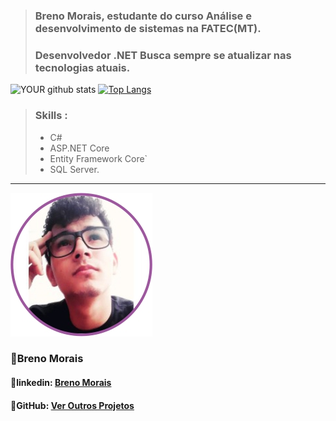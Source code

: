 
>### Breno Morais, estudante do  curso Análise e desenvolvimento de sistemas na FATEC(MT).
>### Desenvolvedor .NET  Busca sempre se atualizar nas tecnologias atuais.

![YOUR github stats](https://github-readme-stats.vercel.app/api?username=BREN0-MORAIS)
[![Top Langs](https://github-readme-stats.vercel.app/api/top-langs/?username=BREN0-MORAIS)](https://github.com/anuraghazra/github-readme-stats)


>###  Skills :
> *  C#
> *  ASP.NET Core
> *  Entity Framework Core`
> *  SQL Server.

<hr>
<img src="https://github.com/BREN0-MORAIS/CRUD_COVID_CONSULTAS/blob/main/FTBrenoMorais.jpg">
<h3>🧑Breno Morais</h3>
<h4>🔗linkedin: <a href="https://www.linkedin.com/in/breno-morais-79b328167/">Breno Morais<a/></h4> 
 <h4>🔗GitHub: <a href="https://github.com/BREN0-MORAIS/">Ver Outros Projetos<a/></h4> 
